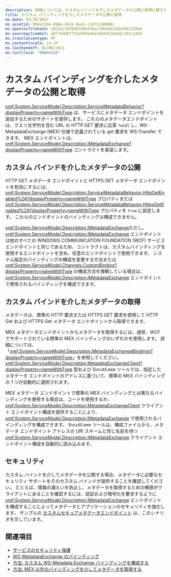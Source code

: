 ```yaml
---
description: 詳細については、カスタムバインドを介したメタデータの公開と取得に関するページを参照してください。
title: カスタム バインディングを介したメタデータの公開と取得
ms.date: 03/30/2017
ms.assetid: 904e11b4-d90e-45c6-9ee5-c3472c90008c
ms.openlocfilehash: 26532c3478d8250e9f6ec7dbb9431be5052239b4
ms.sourcegitcommit: ddf7edb67715a5b9a45e3dd44536dabc153c1de0
ms.translationtype: MT
ms.contentlocale: ja-JP
ms.lasthandoff: 02/06/2021
ms.locfileid: "99644126"
---
```

# <a name="publishing-and-retrieving-metadata-over-a-custom-binding"></a>カスタム バインディングを介したメタデータの公開と取得

<xref:System.ServiceModel.Description.ServiceMetadataBehavior?displayProperty=nameWithType> は、サービスにメタデータ エンドポイントを追加するためのサポートを提供します。 これらのメタデータエンドポイントは、クエリ文字列を含む URL の HTTP GET 要求に応答 `?wsdl` し、WS-MetadataExchange (MEX) 仕様で定義されている get 要求を WS-Transfer できます。 MEX エンドポイントは、<xref:System.ServiceModel.Description.IMetadataExchange?displayProperty=nameWithType> コントラクトを実装します。  
  
## <a name="publishing-metadata-over-a-custom-binding"></a>カスタム バインドを介したメタデータの公開  

 HTTP GET メタデータ エンドポイントと HTTPS GET メタデータ エンドポイントを有効にするには、<xref:System.ServiceModel.Description.ServiceMetadataBehavior.HttpGetEnabled%2A?displayProperty=nameWithType> プロパティまたは <xref:System.ServiceModel.Description.ServiceMetadataBehavior.HttpsGetEnabled%2A?displayProperty=nameWithType> プロパティを `true` に設定します。 これらのエンドポイントのバインディングは構成できません。  
  
 <xref:System.ServiceModel.Description.IMetadataExchange>ただし、 <xref:System.ServiceModel.Description.IMetadataExchange> エンドポイントは他のすべての WINDOWS COMMUNICATION FOUNDATION (WCF) サービスエンドポイントと同じであるため、コントラクトは、カスタムバインディングを使用するエンドポイントを含め、任意のエンドポイントで使用できます。 システム指定のバインディングの構成を変更する方法または <xref:System.ServiceModel.Channels.CustomBinding?displayProperty=nameWithType> の構成方法を理解している場合は、<xref:System.ServiceModel.Description.IMetadataExchange> エンドポイントで使用されるバインディングを構成できます。  
  
## <a name="retrieving-metadata-over-a-custom-binding"></a>カスタム バインドを介したメタデータの取得  

 メタデータは、標準の HTTP 要求または HTTPS GET 要求を使用して HTTP Get および HTTPS Get メタデータ エンドポイントから取得できます。  
  
 MEX メタデータエンドポイントからメタデータを取得するには、通常、WCF でサポートされている標準の MEX バインディングのいずれかを使用します。 詳細については、「<xref:System.ServiceModel.Description.MetadataExchangeBindings?displayProperty=nameWithType>」を参照してください。 <xref:System.ServiceModel.Description.MetadataExchangeClient?displayProperty=nameWithType> 型および Svcutil.exe ツールでは、指定したメタデータ エンドポイントのアドレスに基づいて、標準の MEX バインディングの 1 つが自動的に選択されます。  
  
 MEX メタデータ エンドポイントで標準の MEX バインディングとは異なるバインディングを使用する場合は、コードを使用するか、<xref:System.ServiceModel.Description.MetadataExchangeClient> クライアント エンドポイント構成を提供することにより、<xref:System.ServiceModel.Description.IMetadataExchange> で使用されるバインディングを構成できます。 Svcutil.exe ツールは、構成ファイルから、メタデータ エンドポイント アドレスの URI スキームと同じ名前を持つ <xref:System.ServiceModel.Description.IMetadataExchange> クライアント エンドポイント構成を自動的に読み込みます。  
  
## <a name="security"></a>セキュリティ  

 カスタム バインドを介してメタデータを公開する場合、メタデータに必要なセキュリティ サポートをそのカスタム バインドが提供することを確認してください。 たとえば、情報の漏えいを防止し、メタデータを取得するための権限がクライアントにあることを確認するには、認証および暗号化を要求するように <xref:System.ServiceModel.Description.IMetadataExchange> エンドポイントを構成することによってメタデータとアプリケーションのセキュリティを強化します。 サンプルの [カスタムセキュアメタデータエンドポイント](../samples/custom-secure-metadata-endpoint.md) は、このシナリオを示しています。  
  
## <a name="see-also"></a>関連項目

- [サービスのセキュリティ保護](../securing-services.md)
- [WS-MetadataExchange のバインディング](ws-metadataexchange-bindings.md)
- [方法: カスタム WS-Metadata Exchange バインディングを構成する](how-to-configure-a-custom-ws-metadata-exchange-binding.md)
- [方法: MEX 以外のバインディングを介してメタデータを取得する](how-to-retrieve-metadata-over-a-non-mex-binding.md)
